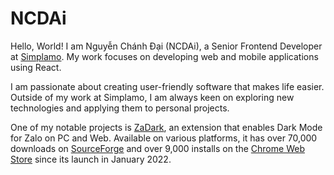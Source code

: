 # NCDAi

Hello, World! I am Nguyễn Chánh Đại (NCDAi), a Senior Frontend Developer at [Simplamo](https://simplamo.com/?ref=IN-926722). My work focuses on developing web and mobile applications using React.

I am passionate about creating user-friendly software that makes life easier. Outside of my work at Simplamo, I am always keen on exploring new technologies and applying them to personal projects.

One of my notable projects is [ZaDark](https://zadark.com/?utm_source=github&utm_medium=readme), an extension that enables Dark Mode for Zalo on PC and Web. Available on various platforms, it has over 70,000 downloads on [SourceForge](https://sourceforge.net/projects/zadark) and over 9,000 installs on the [Chrome Web Store](https://chromewebstore.google.com/detail/llfhpkkeljlgnjgkholeppfnepmjppob) since its launch in January 2022.

<!-- ## Stats

<span>
  <picture>
    <source
      srcset="https://ncdai-github-readme-stats.vercel.app/api?username=ncdai&theme=github_dark"
      media="(prefers-color-scheme: dark)"
    />
    <source
      srcset="https://ncdai-github-readme-stats.vercel.app/api?username=ncdai"
      media="(prefers-color-scheme: light), (prefers-color-scheme: no-preference)"
    />
    <img src="https://ncdai-github-readme-stats.vercel.app/api?username=ncdai" height=200 align="center" />
  </picture>
</span>

<span>
  <picture>
    <source
      srcset="https://ncdai-github-readme-stats.vercel.app/api/top-langs/?username=ncdai&langs_count=8&layout=compact&theme=github_dark"
      media="(prefers-color-scheme: dark)"
    />
    <source
      srcset="https://ncdai-github-readme-stats.vercel.app/api/top-langs/?username=ncdai&langs_count=8&layout=compact"
      media="(prefers-color-scheme: light), (prefers-color-scheme: no-preference)"
    />
    <img src="https://ncdai-github-readme-stats.vercel.app/api/top-langs/?username=ncdai&langs_count=8&layout=compact" height=200 align="center" />
  </picture>
</span> -->

<!-- <img height=200 align="center" src="https://ncdai-github-readme-stats.vercel.app/api?username=ncdai&theme=github_dark" /> -->
<!-- <img height=200 align="center" src="https://ncdai-github-readme-stats.vercel.app/api/top-langs/?username=ncdai&langs_count=8&layout=compact&theme=github_dark" /> -->
